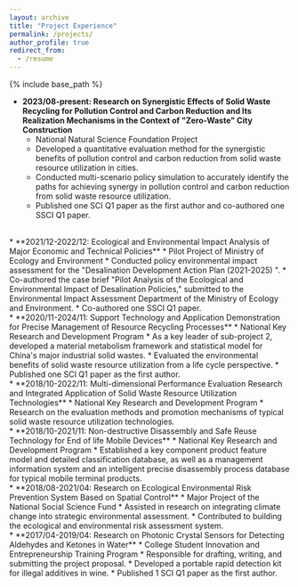 ```yaml
---
layout: archive
title: "Project Experience"
permalink: /projects/
author_profile: true
redirect_from:
  - /resume
---
```


{% include base_path %}

* **2023/08-present: Research on Synergistic Effects of Solid Waste Recycling for Pollution Control and Carbon Reduction and Its Realization Mechanisms in the Context of "Zero-Waste" City Construction**
  * National Natural Science Foundation Project
  * Developed a quantitative evaluation method for the synergistic benefits of pollution control and carbon reduction from solid waste resource utilization in cities.
  * Conducted multi-scenario policy simulation to accurately identify the paths for achieving synergy in pollution control and carbon reduction from solid waste resource utilization.
  * Published one SCI Q1 paper as the first author and co-authored one SSCI Q1 paper.
<br>
* **2021/12-2022/12: Ecological and Environmental Impact Analysis of Major Economic and Technical Policies**
  * Pilot Project of Ministry of Ecology and Environment
  * Conducted policy environmental impact assessment for the "Desalination Development Action Plan (2021-2025) ".
  * Co-authored the case brief "Pilot Analysis of the Ecological and Environmental Impact of Desalination Policies," submitted to the Environmental Impact Assessment Department of the Ministry of Ecology and Environment.
  * Co-authored one SSCI Q1 paper.
<br>
* **2020/11-2024/11: Support Technology and Application Demonstration for Precise Management of Resource Recycling Processes**
  * National Key Research and Development Program
  * As a key leader of sub-project 2, developed a material metabolism framework and statistical model for China's major industrial solid wastes.
  * Evaluated the environmental benefits of solid waste resource utilization from a life cycle perspective.
  * Published one SCI Q1 paper as the first author.
<br>
* **2018/10-2022/11: Multi-dimensional Performance Evaluation Research and Integrated Application of Solid Waste Resource Utilization Technologies**
  * National Key Research and Development Program
  * Research on the evaluation methods and promotion mechanisms of typical solid waste resource utilization technologies.
<br>
* **2018/10-2021/11: Non-destructive Disassembly and Safe Reuse Technology for End of life Mobile Devices**
  * National Key Research and Development Program
  * Established a key component product feature model and detailed classification database, as well as a management information system and an intelligent precise disassembly process database for typical mobile terminal products.
<br>
* **2018/08-2021/04: Research on Ecological Environmental Risk Prevention System Based on Spatial Control**
  * Major Project of the National Social Science Fund
  * Assisted in research on integrating climate change into strategic environmental assessment.
  * Contributed to building the ecological and environmental risk assessment system.
<br>
* **2017/04-2019/04: Research on Photonic Crystal Sensors for Detecting Aldehydes and Ketones in Water**
  * College Student Innovation and Entrepreneurship Training Program
  * Responsible for drafting, writing, and submitting the project proposal.
  * Developed a portable rapid detection kit for illegal additives in wine.
  * Published 1 SCI Q1 paper as the first author.
